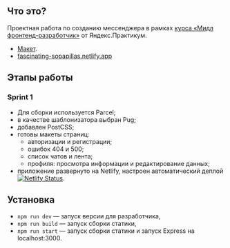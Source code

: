 ## Что это?
Проектная работа по созданию мессенджера в рамках [курса «Мидл фронтенд-разработчик»](https://practicum.yandex.ru/middle-frontend/) от Яндекс.Практикум.
* [Макет](https://www.figma.com/file/2UKVA4ybFUaWmidl4yk7kx/middle.messenger.praktikum.yandex?node-id=0-1&t=MBNZsXKaNpo7Qw0o-0).
* [fascinating-sopapillas.netlify.app](https://fascinating-sopapillas.netlify.app/)

## Этапы работы
### Sprint 1
* Для сборки используется Parcel;
* в качестве шаблонизатора выбран Pug;
* добавлен PostCSS;
* готовы макеты страниц:
    * авторизации и регистрации;
    * ошибок 404 и 500;
    * список чатов и лента;
    * профиля: просмотра информации и редактирование данных;
* приложение развернуто на Netlify, настроен автоматический деплой [![Netlify Status](https://api.netlify.com/api/v1/badges/2f644a2d-db60-403a-bffe-90a4b6258e02/deploy-status)](https://app.netlify.com/sites/fascinating-sopapillas/deploys).

## Установка
* `npm run dev` — запуск версии для разработчика,
* `npm run build` — запуск сборки статики,
* `npm run start` — запуск сборки статики и запуск Express на localhost:3000.